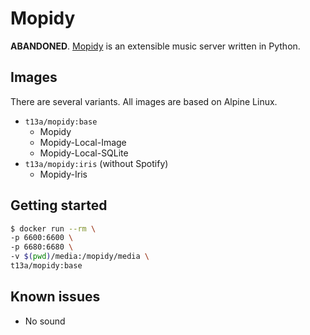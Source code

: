 # Mopidy

**ABANDONED**. [Mopidy](https://mopidy.com/) is an extensible music server written in Python.

## Images

There are several variants. All images are based on Alpine Linux.

- `t13a/mopidy:base`
    - Mopidy
    - Mopidy-Local-Image
    - Mopidy-Local-SQLite
- `t13a/mopidy:iris` (without Spotify)
    - Mopidy-Iris

## Getting started

```sh
$ docker run --rm \
-p 6600:6600 \
-p 6680:6680 \
-v $(pwd)/media:/mopidy/media \
t13a/mopidy:base
```

## Known issues

- No sound
